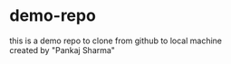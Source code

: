 # demo-repo
this is a demo repo to clone from github to local machine
<br>
created by "Pankaj Sharma"
